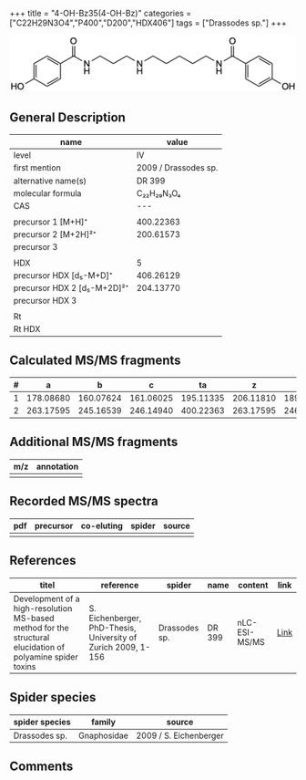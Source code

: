 +++
title = "4-OH-Bz35(4-OH-Bz)"
categories = ["C22H29N3O4","P400","D200","HDX406"]
tags = ["Drassodes sp."]
+++

![](/img/4-OH-Bz35(4-OH-Bz).png)

## General Description

| name                        | value                |
|-----------------------------|----------------------|
| level                       | IV                   |
| first mention               | 2009 / Drassodes sp. |
| alternative name(s)         | DR 399               |
| molecular formula           | C₂₂H₂₉N₃O₄           |
| CAS                         | ---                  |
|                             |                      |
| precursor 1 [M+H]⁺          | 400.22363            |
| precursor 2 [M+2H]²⁺        | 200.61573            |
| precursor 3                 |                      |
|                             |                      |
| HDX                         | 5                    |
| precursor HDX   [d₅-M+D]⁺   | 406.26129            |
| precursor HDX 2 [d₅-M+2D]²⁺ | 204.13770            |
| precursor HDX 3             |                      |
|                             |                      |
| Rt                          |                      |
| Rt HDX                      |                      |

## Calculated MS/MS fragments

| # | a         | b         | c         | ta        | z         | y         | tz        |
|---|-----------|-----------|-----------|-----------|-----------|-----------|-----------|
| 1 | 178.08680 | 160.07624 | 161.06025 | 195.11335 | 206.11810 | 189.09156 | 223.14465 |
| 2 | 263.17595 | 245.16539 | 246.14940 | 400.22363 | 263.17595 | 246.14941 | 280.20250 |

## Additional MS/MS fragments

| m/z       | annotation |
|-----------|------------|
|           |            |

## Recorded MS/MS spectra

| pdf | precursor | co-eluting | spider    | source                              |
|-----|-----------|------------|-----------|-------------------------------------|
|     |           |            |           |                                     |

## References

| titel                                                                                                      | reference                                                     | spider        | name   | content       | link                                                               |
|------------------------------------------------------------------------------------------------------------|---------------------------------------------------------------|---------------|--------|---------------|--------------------------------------------------------------------|
| Development of a high-resolution MS-based method for the structural elucidation of polyamine spider toxins | S. Eichenberger, PhD-Thesis, University of Zurich 2009, 1-156 | Drassodes sp. | DR 399 | nLC-ESI-MS/MS | [Link](https://www.zora.uzh.ch/id/eprint/12787/1/Eichenberger.pdf) |

## Spider species

| spider species | family      | source                 |
|----------------|-------------|------------------------|
| Drassodes sp.  | Gnaphosidae | 2009 / S. Eichenberger |

## Comments